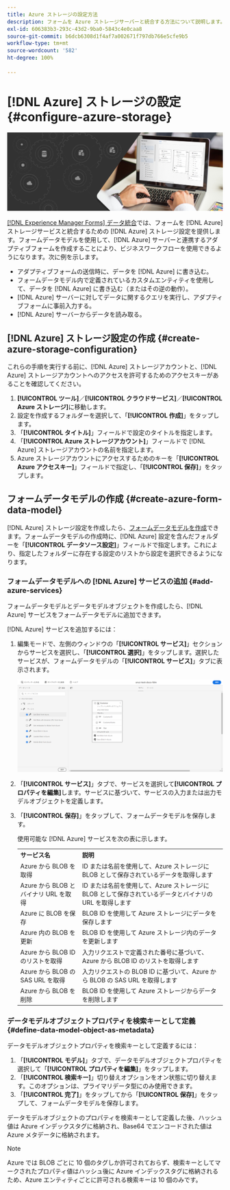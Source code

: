```yaml
---
title: Azure ストレージの設定方法
description: フォームを Azure ストレージサーバーと統合する方法について説明します。
exl-id: 606383b3-293c-43d2-9ba0-5843c4e0caa8
source-git-commit: b6dcb6308d1f4af7a002671f797db766e5cfe9b5
workflow-type: tm+mt
source-wordcount: '582'
ht-degree: 100%

---
```


# [!DNL Azure] ストレージの設定 {#configure-azure-storage}


![データ統合](assets/data-integeration.png)

[[!DNL Experience Manager Forms] データ統合](data-integration.md)では、フォームを [!DNL Azure] ストレージサービスと統合するための [!DNL Azure] ストレージ設定を提供します。フォームデータモデルを使用して、[!DNL Azure] サーバーと連携するアダプティブフォームを作成することにより、ビジネスワークフローを使用できるようになります。次に例を示します。

* アダプティブフォームの送信時に、データを [!DNL Azure] に書き込む。
* フォームデータモデル内で定義されているカスタムエンティティを使用して、データを [!DNL Azure] に書き込む（またはその逆の動作）。
* [!DNL Azure] サーバーに対してデータに関するクエリを実行し、アダプティブフォームに事前入力する。
* [!DNL Azure] サーバーからデータを読み取る。

## [!DNL Azure] ストレージ設定の作成 {#create-azure-storage-configuration}

これらの手順を実行する前に、[!DNL Azure] ストレージアカウントと、[!DNL Azure] ストレージアカウントへのアクセスを許可するためのアクセスキーがあることを確認してください。

1. **[!UICONTROL ツール]**／**[!UICONTROL クラウドサービス]**／**[!UICONTROL Azure ストレージ]**&#x200B;に移動します。
1. 設定を作成するフォルダーを選択して、「**[!UICONTROL 作成]**」をタップします。
1. 「**[!UICONTROL タイトル]**」フィールドで設定のタイトルを指定します。
1. 「**[!UICONTROL Azure ストレージアカウント]**」フィールドで [!DNL Azure] ストレージアカウントの名前を指定します。
1. Azure ストレージアカウントにアクセスするためのキーを「**[!UICONTROL Azure アクセスキー]**」フィールドで指定し、「**[!UICONTROL 保存]**」をタップします。

## フォームデータモデルの作成 {#create-azure-form-data-model}

[!DNL Azure] ストレージ設定を作成したら、[フォームデータモデルを作成](create-form-data-models.md)できます。フォームデータモデルの作成時に、[!DNL Azure] 設定を含んだフォルダーを「**[!UICONTROL データソース設定]**」フィールドで指定します。これにより、指定したフォルダーに存在する設定のリストから設定を選択できるようになります。

### フォームデータモデルへの [!DNL Azure] サービスの追加 {#add-azure-services}

フォームデータモデルとデータモデルオブジェクトを作成したら、[!DNL Azure] サービスをフォームデータモデルに追加できます。

[!DNL Azure] サービスを追加するには：

1. 編集モードで、左側のウィンドウの「**[!UICONTROL サービス]**」セクションからサービスを選択し、「**[!UICONTROL 選択]**」をタップします。選択したサービスが、フォームデータモデルの「**[!UICONTROL サービス]**」タブに表示されます。

   ![選択したサービスの追加](assets/select-services.png)

1. 「**[!UICONTROL サービス]**」タブで、サービスを選択して&#x200B;**[!UICONTROL プロパティを編集]**&#x200B;します。サービスに基づいて、サービスの入力または出力モデルオブジェクトを定義します。

1. 「**[!UICONTROL 保存]**」をタップして、フォームデータモデルを保存します。

   使用可能な [!DNL Azure] サービスを次の表に示します。

   <table>
    <tbody>
     <tr>
      <th><strong>サービス名</strong></th>
      <th><strong>説明</strong></th>
     </tr>
     <tr>
      <td>Azure から BLOB を取得</td>
      <td>ID または名前を使用して、Azure ストレージに BLOB として保存されているデータを取得します</td>
     </tr>
     <tr>
      <td>Azure から BLOB とバイナリ URL を取得</td>
      <td>ID または名前を使用して、Azure ストレージに BLOB として保存されているデータとバイナリの URL を取得します</td>
     </tr>
     <tr>
      <td>Azure に BLOB を保存</td>
      <td>BLOB ID を使用して Azure ストレージにデータを保存します</td>
     </tr>
     <tr>
      <td>Azure 内の BLOB を更新</td>
      <td>BLOB ID を使用して Azure ストレージ内のデータを更新します</td>
     </tr>
     <tr>
      <td>Azure から BLOB ID のリストを取得</td>
      <td>入力リクエストで定義された番号に基づいて、Azure から BLOB ID のリストを取得します</td>
     </tr>
     <tr>
      <td>Azure から BLOB の SAS URL を取得</td>
      <td>入力リクエストの BLOB ID に基づいて、Azure から BLOB の SAS URL を取得します</td>
     </tr>
     <tr>
      <td>Azure から BLOB を削除</td>
      <td>BLOB ID を使用して Azure ストレージからデータを削除します</td>
     </tr>
    </tbody>
   </table>

### データモデルオブジェクトプロパティを検索キーとして定義 {#define-data-model-object-as-metadata}

データモデルオブジェクトプロパティを検索キーとして定義するには：

1. 「**[!UICONTROL モデル]**」タブで、データモデルオブジェクトプロパティを選択して「**[!UICONTROL プロパティを編集]**」をタップします。
1. 「**[!UICONTROL 検索キー]**」切り替えオプションをオン状態に切り替えます。このオプションは、プライマリデータ型にのみ使用できます。
1. 「**[!UICONTROL 完了]**」をタップしてから「**[!UICONTROL 保存]**」をタップして、フォームデータモデルを保存します。

データモデルオブジェクトのプロパティを検索キーとして定義した後、ハッシュ値は Azure インデックスタグに格納され、Base64 でエンコードされた値は Azure メタデータに格納されます。

>[!NOTE]
>
>Azure では BLOB ごとに 10 個のタグしか許可されておらず、検索キーとしてマークされたプロパティ値はハッシュ後に Azure インデックスタグに格納されるため、Azure エンティティごとに許可される検索キーは 10 個のみです。

